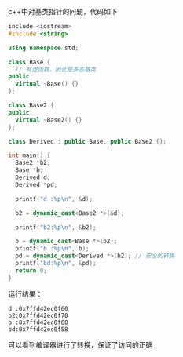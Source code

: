 
c++中对基类指针的问题，代码如下

```cpp
include <iostream>
#include <string>

using namespace std;

class Base {
  // 有虚函数，因此是多态基类
public:
  virtual ~Base() {}
};

class Base2 {
public:
  virtual ~Base2() {}
};

class Derived : public Base, public Base2 {};

int main() {
  Base2 *b2;
  Base *b;
  Derived d;
  Derived *pd;

  printf("d :%p\n", &d);

  b2 = dynamic_cast<Base2 *>(&d);

  printf("b2:%p\n", &b2);

  b = dynamic_cast<Base *>(b2);
  printf("b :%p\n", b);
  pd = dynamic_cast<Derived *>(b2); // 安全的转换
  printf("bd:%p\n", &pd);
  return 0;
}
```
运行结果：

    d :0x7ffd42ec0f60
    b2:0x7ffd42ec0f70
    b :0x7ffd42ec0f60
    bd:0x7ffd42ec0f58

可以看到编译器进行了转换，保证了访问的正确